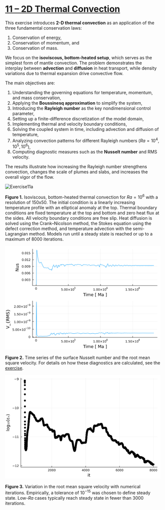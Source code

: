 # [11 – 2D Thermal Convection](https://github.com/GeoSci-FFM/GeoModBox.jl/blob/main/exercises/11_2D_Thermal_Convection_en.ipynb)

This exercise introduces **2-D thermal convection** as an application of the three fundamental conservation laws:  

1. Conservation of energy,  
2. Conservation of momentum, and  
3. Conservation of mass.  

We focus on the **isoviscous, bottom-heated setup**, which serves as the simplest form of mantle convection. The problem demonstrates the interplay between **advection** and **diffusion** in heat transport, while density variations due to thermal expansion drive convective flow.  

The main objectives are:  

1. Understanding the governing equations for temperature, momentum, and mass conservation,  
2. Applying the **Boussinesq approximation** to simplify the system,  
3. Introducing the **Rayleigh number** as the key nondimensional control parameter,  
4. Setting up a finite-difference discretization of the model domain,  
5. Implementing thermal and velocity boundary conditions,  
6. Solving the coupled system in time, including advection and diffusion of temperature,  
7. Analyzing convection patterns for different Rayleigh numbers ($Ra = 10^4, 10^5, 10^6$),  
8. Computing diagnostic measures such as the **Nusselt number** and RMS velocity.  

The results illustrate how increasing the Rayleigh number strengthens convection, changes the scale of plumes and slabs, and increases the overall vigor of the flow.  

![Exercise11a](../../assets/11_ThermalConvection_1.0e6_150_50_lineara_semilag_CNA_dc.gif)

**Figure 1.** Isoviscous, bottom-heated thermal convection for $Ra = 10^6$ with a resolution of 150x50. The initial condition is a linearly increasing temperature profile with an elliptical anomaly at the top. Thermal boundary conditions are fixed temperature at the top and bottom and zero heat flux at the sides. All velocity boundary conditions are free slip. Heat diffusion is solved using the Crank–Nicolson method, the Stokes equation using the defect correction method, and temperature advection with the semi-Lagrangian method. Models run until a steady state is reached or up to a maximum of 8000 iterations.  

![Exercise11b](../../assets/11_ThermalConvectionTimeSeries1.0e6_150_50_lineara_semilag_CNA_dc.png)

**Figure 2.** Time series of the surface Nusselt number and the root mean square velocity. For details on how these diagnostics are calculated, see the [exercise](https://github.com/GeoSci-FFM/GeoModBox.jl/blob/main/exercises/11_2D_Thermal_Convection_en.ipynb).  

![Exercise11c](../../assets/11_ThermalConvection_iterations_1.0e6_150_50_lineara_semilag_CNA_dc.png)

**Figure 3.** Variation in the root mean square velocity with numerical iterations. Empirically, a tolerance of $10^{-15}$ was chosen to define steady state. Low-$Ra$ cases typically reach steady state in fewer than 3000 iterations.  